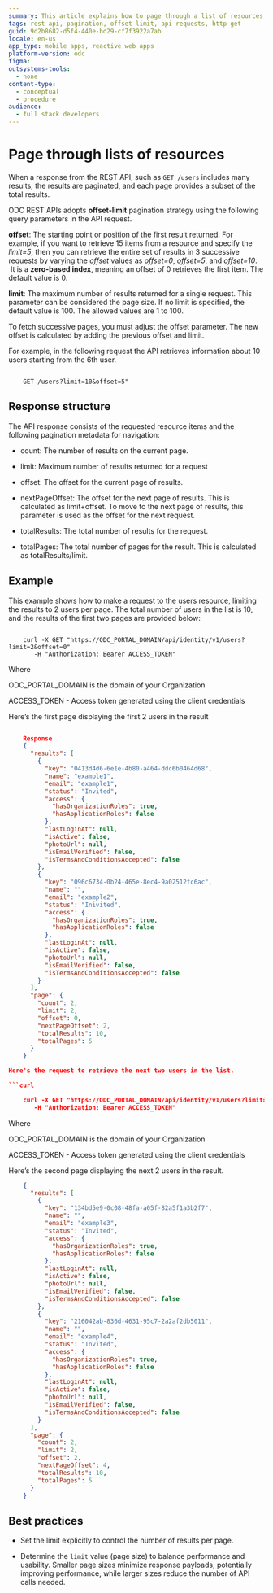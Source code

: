 ```yaml
---
summary: This article explains how to page through a list of resources retrieved in the API result.
tags: rest api, pagination, offset-limit, api requests, http get
guid: 9d2b8682-d5f4-440e-bd29-cf7f3922a7ab
locale: en-us
app_type: mobile apps, reactive web apps
platform-version: odc
figma:
outsystems-tools:
  - none
content-type:
  - conceptual
  - procedure
audience:
  - full stack developers
---
```


# Page through lists of resources

When a response from the REST API, such as `GET /users` includes many results, the results are paginated, and each page provides a subset of the total results.

ODC REST APIs adopts **offset-limit** pagination strategy using the following query parameters in the API request.

**offset**: The starting point or position of the first result returned. For example, if you want to retrieve 15 items from a resource and specify the _limit=5_, then you can retrieve the entire set of results in 3 successive requests by varying the _offset_ values as _offset=0_, _offset=5_, and _offset=10_.  It is a **zero-based index**, meaning an offset of 0 retrieves the first item. The default value is 0.

**limit**: The maximum number of results returned for a single request. This parameter can be considered the page size. If no limit is specified, the default value is 100. The allowed values are 1 to 100.

To fetch successive pages, you must adjust the offset parameter. The new offset is calculated by adding the previous offset and limit.

For example, in the following request the API retrieves information about 10 users starting from the 6th user.

```curl
   
    GET /users?limit=10&offset=5"

```

## Response structure

The API response consists of the requested resource items and the following pagination metadata for navigation:

* count: The number of results on the current page.

* limit: Maximum number of results returned for a request

* offset: The offset for the current page of results.

* nextPageOffset: The offset for the next page of results. This is calculated as limit+offset. To move to the next page of results, this parameter is used as the offset for the next request.

* totalResults: The total number of results for the request.

* totalPages: The total number of pages for the result. This is calculated as totalResults/limit.

## Example

This example shows how to make a request to the users resource, limiting the results to 2 users per page. The total number of users in the list is 10, and the results of the first two pages are provided below:

```curl

    curl -X GET "https://ODC_PORTAL_DOMAIN/api/identity/v1/users?limit=2&offset=0"
       -H "Authorization: Bearer ACCESS_TOKEN"

```

Where

ODC\_PORTAL\_DOMAIN is the domain of your Organization

ACCESS\_TOKEN - Access token generated using the client credentials

Here’s the first page displaying the first 2 users in the result

```json

    Response
    {
      "results": [
        {
          "key": "0413d4d6-6e1e-4b80-a464-ddc6b0464d68",
          "name": "example1",
          "email": "example1",
          "status": "Invited",
          "access": {
            "hasOrganizationRoles": true,
            "hasApplicationRoles": false
          },
          "lastLoginAt": null,
          "isActive": false,
          "photoUrl": null,
          "isEmailVerified": false,
          "isTermsAndConditionsAccepted": false
        },
        {
          "key": "096c6734-0b24-465e-8ec4-9a02512fc6ac",
          "name": "",
          "email": "example2",
          "status": "Inivited",
          "access": {
            "hasOrganizationRoles": true,
            "hasApplicationRoles": false
          },
          "lastLoginAt": null,
          "isActive": false,
          "photoUrl": null,
          "isEmailVerified": false,
          "isTermsAndConditionsAccepted": false
        }
      ],
      "page": {
        "count": 2,
        "limit": 2,
        "offset": 0,
        "nextPageOffset": 2,
        "totalResults": 10,
        "totalPages": 5
      }
    }

Here's the request to retrieve the next two users in the list.

```curl

    curl -X GET "https://ODC_PORTAL_DOMAIN/api/identity/v1/users?limit=2&offset=2"
       -H "Authorization: Bearer ACCESS_TOKEN"

```

Where

ODC\_PORTAL\_DOMAIN is the domain of your Organization

ACCESS\_TOKEN - Access token generated using the client credentials

Here’s the second page displaying the next 2 users in the result.

```json
    {
      "results": [
        {
          "key": "134bd5e9-0c08-48fa-a05f-82a5f1a3b2f7",
          "name": "",
          "email": "example3",
          "status": "Invited",
          "access": {
            "hasOrganizationRoles": true,
            "hasApplicationRoles": false
          },
          "lastLoginAt": null,
          "isActive": false,
          "photoUrl": null,
          "isEmailVerified": false,
          "isTermsAndConditionsAccepted": false
        },
        {
          "key": "216042ab-836d-4631-95c7-2a2af2db5011",
          "name": "",
          "email": "example4",
          "status": "Invited",
          "access": {
            "hasOrganizationRoles": true,
            "hasApplicationRoles": false
          },
          "lastLoginAt": null,
          "isActive": false,
          "photoUrl": null,
          "isEmailVerified": false,
          "isTermsAndConditionsAccepted": false
        }
      ],
      "page": {
        "count": 2,
        "limit": 2,
        "offset": 2,
        "nextPageOffset": 4,
        "totalResults": 10,
        "totalPages": 5
      }
    }

```

## Best practices

* Set the limit explicitly to control the number of results per page.

* Determine the `limit` value (page size) to balance performance and usability. Smaller page sizes minimize response payloads, potentially improving performance, while larger sizes reduce the number of API calls needed.
